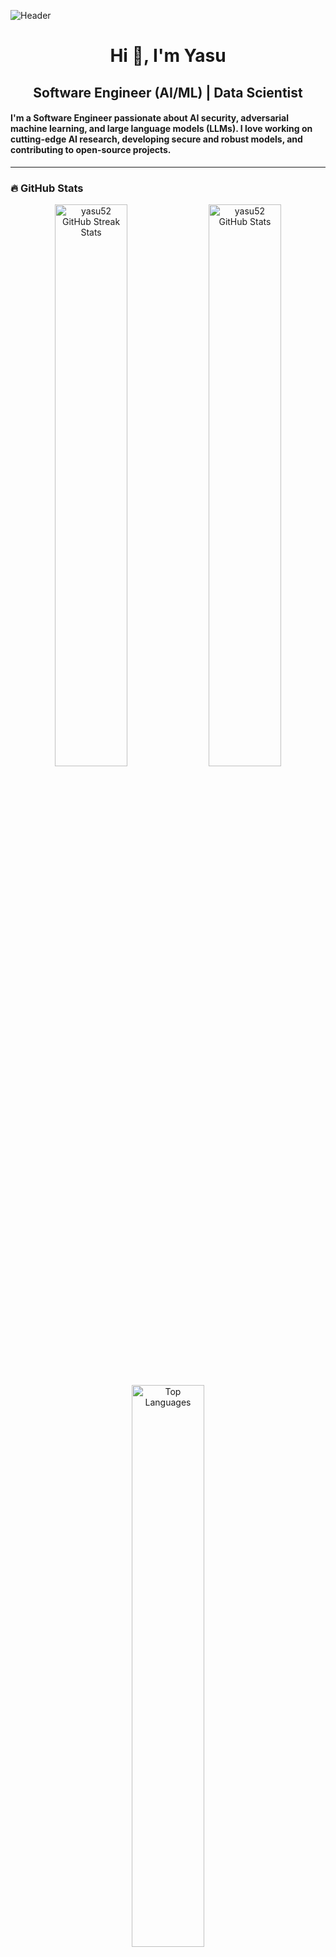 ![Header](static/github-header-image.png)

<h1 align="center">Hi 👋, I'm Yasu</h1>
<h2 align="center">Software Engineer (AI/ML) | Data Scientist</h2>

<h4>
I'm a Software Engineer passionate about AI security, adversarial machine learning, and large language models (LLMs). 
I love working on cutting-edge AI research, developing secure and robust models, and contributing to open-source projects. 

</h4>

---

### 🔥 GitHub Stats
<div align="center">
     <img align="center" width="48%"
          src="https://github-readme-streak-stats.herokuapp.com/?user=yasu52&count_private=true&show_icons=true&theme=tokyonight&hide_border=true" 
          alt="yasu52 GitHub Streak Stats" />
     <img align="center" width="48%"
          src="https://github-readme-stats-sigma-five.vercel.app/api?username=yasu52&show_icons=true&locale=en&count_private=true&theme=tokyonight&hide_border=true"
          alt="yasu52 GitHub Stats" />
</div>

<br/>
<div align="center">
     <img align="center" width="48%"
          src="https://github-readme-stats-sigma-five.vercel.app/api/top-langs/?username=yasu52&show_icons=true&theme=tokyonight&hide_border=true&layout=compact" 
          alt="Top Languages" />
</div>

---

### 🛠️ Technologies & Tools

<p>
    <img alt="Python" src="https://img.shields.io/badge/Python-black?logo=python&style=plastic" />
    <img alt="Go" src="https://img.shields.io/badge/Go-black?logo=go&style=plastic" />
    <img alt="TypeScript" src="https://img.shields.io/badge/TypeScript-black?logo=typescript&style=plastic" />
    <img alt="React" src="https://img.shields.io/badge/React-black?logo=react&style=plastic" />
    
    <img alt="Transformers" src="https://img.shields.io/badge/HuggingFace-black?logo=huggingface&style=plastic" />
    <img alt="TensorFlow" src="https://img.shields.io/badge/TensorFlow-black?logo=tensorflow&style=plastic" />
    <img alt="PyTorch" src="https://img.shields.io/badge/PyTorch-black?logo=pytorch&style=plastic" />
    <img alt="GCP" src="https://img.shields.io/badge/GCP-black?logo=google-cloud&style=plastic" />
    <img alt="Kubernetes" src="https://img.shields.io/badge/Kubernetes-black?logo=kubernetes&style=plastic" />
    <img alt="Docker" src="https://img.shields.io/badge/Docker-black?logo=docker&style=plastic" />
    <img alt="MySQL" src="https://img.shields.io/badge/MySQL-black?logo=mysql&style=plastic" />
    <img alt="Numpy" src="https://img.shields.io/badge/NumPy-black?logo=numpy&amp;amp;style=plastic" />
    <img alt="Pandas" src="https://img.shields.io/badge/Pandas-black?logo=pandas&amp;amp;style=plastic" />
    <img alt="Scikit-learn" src="https://img.shields.io/badge/Scikit%20Learn-black?logo=scikit-learn&amp;amp;style=plastic" />
    <img alt="VS Code" src="https://img.shields.io/badge/VSCode-black?logo=visual-studio-code&amp;amp;style=plastic" />
    <img alt="Git" src="https://img.shields.io/badge/Git-black?logo=git&amp;amp;style=plastic" />
    <img alt="GitHub Actions" src="https://img.shields.io/badge/Github%20Actions-black?logo=github-actions&amp;amp;style=plastic" />
    <img alt="Jupyter" src="https://img.shields.io/badge/Jupyter Notebook-black?logo=jupyter&amp;amp;style=plastic" />
    <img alt="Google Colab" src="https://img.shields.io/badge/Google Colab-black?logo=googlecolab&amp;amp;style=plastic" /> 
</p>

---

### 💡 Current Focus
- 🔍 **AI Security Research**: Exploring LLM adversarial attacks and safety evaluations
- 🏆 **Kaggle**: Working towards earning a Silver Medal
- 📚 **OSS Contributions**: Developing secure AI applications & contributing to the AI community
- 🚀 **GCP & Cloud Computing**: Optimizing AI workloads and improving deployment efficiency

---

### 🌎 Connect with Me

<p align="center">
    <a href="https://github.com/yasu52" target="_blank">
        <img alt="GitHub" src="https://img.shields.io/badge/GitHub-100000?style=for-the-badge&logo=github&logoColor=white" />
    </a>
    <a href="https://www.linkedin.com/in/yoshida-yasuhiro/" target="_blank">
        <img alt="LinkedIn" src="https://img.shields.io/badge/LinkedIn-0077B5?style=for-the-badge&logo=linkedin&logoColor=white" />
    </a>
</p>

---

### 📊 Profile Views & Visitors

<p align="center">
    <img alt="Visitors" src="https://visitor-badge.laobi.icu/badge?page_id=yasu52&color=blue"/>
    <img alt="Profile Views" src="https://komarev.com/ghpvc/?username=yasu52"/>
</p>

<!-- WakaTime Activity (Optional) -->
<!--START_SECTION:waka-->
```text
No activity tracked
